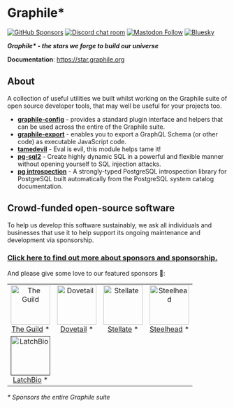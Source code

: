 # Graphile\*

[![GitHub Sponsors](https://img.shields.io/github/sponsors/benjie?color=%23ea4aaa&label=github%20sponsors)](https://github.com/sponsors/benjie)
[![Discord chat room](https://img.shields.io/discord/489127045289476126.svg)](http://discord.gg/graphile)
[![Mastodon Follow](https://img.shields.io/mastodon/follow/109982006777922021?domain=https%3A%2F%2Ffosstodon.org&style=flat&label=mastodon&color=%236364FF)](https://fosstodon.org/@graphile)
[![Bluesky](https://img.shields.io/badge/bsky-graphile.org-blue?style=flat&color=%230285FF)](https://bsky.app/profile/graphile.org)

_**Graphile\* - the stars we forge to build our universe**_

**Documentation**: https://star.graphile.org

## About

A collection of useful utilities we built whilst working on the Graphile suite
of open source developer tools, that may well be useful for your projects too.

- **[graphile-config](https://github.com/graphile/crystal/tree/main/utils/graphile-config)** -
  provides a standard plugin interface and helpers that can be used across the
  entire of the Graphile suite.
- **[graphile-export](https://github.com/graphile/crystal/tree/main/utils/graphile-export)** -
  enables you to export a GraphQL Schema (or other code) as executable
  JavaScript code.
- **[tamedevil](https://github.com/graphile/crystal/tree/main/utils/tamedevil)** -
  Eval is evil, this module helps tame it!
- **[pg-sql2](https://github.com/graphile/crystal/tree/main/utils/pg-sql2)** -
  Create highly dynamic SQL in a powerful and flexible manner without opening
  yourself to SQL injection attacks.
- **[pg introspection](https://github.com/graphile/crystal/tree/main/utils/pg-introspection)** -
  A strongly-typed PostgreSQL introspection library for PostgreSQL built
  automatically from the PostgreSQL system catalog documentation.

<!-- SPONSORS_BEGIN -->

## Crowd-funded open-source software

To help us develop this software sustainably, we ask all individuals and
businesses that use it to help support its ongoing maintenance and development
via sponsorship.

### [Click here to find out more about sponsors and sponsorship.](https://www.graphile.org/sponsor/)

And please give some love to our featured sponsors 🤩:

<table><tr>
<td align="center"><a href="https://www.the-guild.dev/"><img src="https://graphile.org/images/sponsors/theguild.png" width="90" height="90" alt="The Guild" /><br />The Guild</a> *</td>
<td align="center"><a href="https://dovetailapp.com/"><img src="https://graphile.org/images/sponsors/dovetail.png" width="90" height="90" alt="Dovetail" /><br />Dovetail</a> *</td>
<td align="center"><a href="https://stellate.co/"><img src="https://graphile.org/images/sponsors/Stellate.png" width="90" height="90" alt="Stellate" /><br />Stellate</a> *</td>
<td align="center"><a href="https://gosteelhead.com/"><img src="https://graphile.org/images/sponsors/steelhead.svg" width="90" height="90" alt="Steelhead" /><br />Steelhead</a> *</td>
</tr><tr>
<td align="center"><a href=""><img src="https://graphile.org/images/sponsors/latchbio.jpg" width="90" height="90" alt="LatchBio" /><br />LatchBio</a> *</td>
</tr></table>

<em>\* Sponsors the entire Graphile suite</em>

<!-- SPONSORS_END -->
